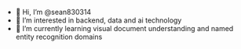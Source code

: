 - 👋 Hi, I’m @sean830314
- 👀 I’m interested in backend, data and ai technology
- 🌱 I’m currently learning visual document understanding and named entity recognition domains

<!---
sean830314/sean830314 is a ✨ special ✨ repository because its `README.md` (this file) appears on your GitHub profile.
You can click the Preview link to take a look at your changes.
--->
